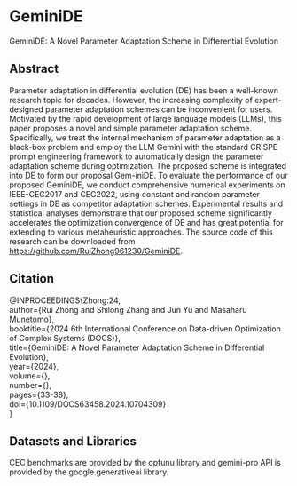 # GeminiDE

GeminiDE: A Novel Parameter Adaptation Scheme in Differential Evolution  

## Abstract  
Parameter adaptation in differential evolution (DE) has been a well-known research topic for decades. However, the increasing complexity of expert-designed parameter adaptation schemes can be inconvenient for users. Motivated by the rapid development of large language models (LLMs), this paper proposes a novel and simple parameter adaptation scheme. Specifically, we treat the internal mechanism of parameter adaptation as a black-box problem and employ the LLM Gemini with the standard CRISPE prompt engineering framework to automatically design the parameter adaptation scheme during optimization. The proposed scheme is integrated into DE to form our proposal Gem-iniDE. To evaluate the performance of our proposed GeminiDE, we conduct comprehensive numerical experiments on IEEE-CEC2017 and CEC2022, using constant and random parameter settings in DE as competitor adaptation schemes. Experimental results and statistical analyses demonstrate that our proposed scheme significantly accelerates the optimization convergence of DE and has great potential for extending to various metaheuristic approaches. The source code of this research can be downloaded from https://github.com/RuiZhong961230/GeminiDE.

## Citation
@INPROCEEDINGS{Zhong:24,  
author={Rui Zhong and Shilong Zhang and Jun Yu and Masaharu Munetomo},  
booktitle={2024 6th International Conference on Data-driven Optimization of Complex Systems (DOCS)},  
title={GeminiDE: A Novel Parameter Adaptation Scheme in Differential Evolution},  
year={2024},  
volume={},  
number={},  
pages={33-38},  
doi={10.1109/DOCS63458.2024.10704309}  
}

## Datasets and Libraries
CEC benchmarks are provided by the opfunu library and gemini-pro API is provided by the google.generativeai library.
